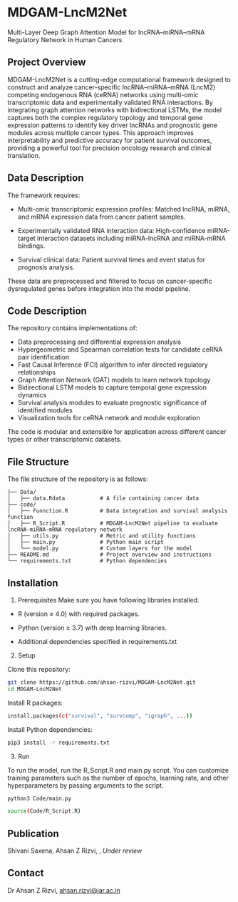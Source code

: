 # MDGAM-LncM2Net
Multi-Layer Deep Graph Attention Model for lncRNA–miRNA–mRNA Regulatory Network in Human Cancers

## Project Overview
MDGAM-LncM2Net is a cutting-edge computational framework designed to construct and analyze cancer-specific lncRNA–miRNA–mRNA (LncM2) competing endogenous RNA (ceRNA) networks using multi-omic transcriptomic data and experimentally validated RNA interactions. By integrating graph attention networks with bidirectional LSTMs, the model captures both the complex regulatory topology and temporal gene expression patterns to identify key driver lncRNAs and prognostic gene modules across multiple cancer types. This approach improves interpretability and predictive accuracy for patient survival outcomes, providing a powerful tool for precision oncology research and clinical translation.

## Data Description
The framework requires:

* Multi-omic transcriptomic expression profiles: Matched lncRNA, miRNA, and mRNA expression data from cancer patient samples.

* Experimentally validated RNA interaction data: High-confidence miRNA-target interaction datasets including miRNA-lncRNA and miRNA-mRNA bindings.

* Survival clinical data: Patient survival times and event status for prognosis analysis.

These data are preprocessed and filtered to focus on cancer-specific dysregulated genes before integration into the model pipeline. 

## Code Description
The repository contains implementations of:
* Data preprocessing and differential expression analysis
* Hypergeometric and Spearman correlation tests for candidate ceRNA pair identification
* Fast Causal Inference (FCI) algorithm to infer directed regulatory relationships
* Graph Attention Network (GAT) models to learn network topology
* Bidirectional LSTM models to capture temporal gene expression dynamics
* Survival analysis modules to evaluate prognostic significance of identified modules
* Visualization tools for ceRNA network and module exploration

The code is modular and extensible for application across different cancer types or other transcriptomic datasets.

## File Structure
The file structure of the repository is as follows:
```.
├── Data/
│   ├── data.Rdata           # A file containing cancer data
├── code/
│   ├── Funnction.R          # Data integration and survival analysis function
│   ├── R_Script.R           # MDGAM-LncM2Net pipeline to evaluate lncRNA-miRNA-mRNA regulatory network
│   ├── utils.py             # Metric and utility functions
│   ├── main.py              # Python main script
│   └── model.py             # Custom layers for the model
├── README.md                # Project overview and instructions
└── requirements.txt         # Python dependencies
```

## Installation
1. Prerequisites
Make sure you have following libraries installed.
* R (version ≥ 4.0) with required packages.

* Python (version ≥ 3.7) with deep learning libraries.

* Additional dependencies specified in requirements.txt

2. Setup

Clone this repository:
```bash
git clone https://github.com/ahsan-rizvi/MDGAM-LncM2Net.git
cd MDGAM-LncM2Net
```
Install R packages:

```bash
install.packages(c("survival", "survcomp", "igraph", ...))
```

Install Python dependencies:
```bash
pip3 install -r requirements.txt
```
3. Run

To run the model, run the R_Script.R and main.py script. You can customize training parameters such as the number of epochs, learning rate, and other hyperparameters by passing arguments to the script.

```bash
python3 Code/main.py
```
```bash
source(Code/R_Script.R)
```
## Publication
Shivani Saxena, Ahsan Z Rizvi, , _Under review_

## Contact
Dr Ahsan Z Rizvi, ahsan.rizvi@iar.ac.in
